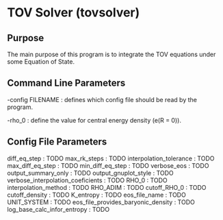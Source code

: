 TOV Solver (tovsolver)
==============

Purpose
--------------

The main purpose of this program is to integrate the TOV equations under
some Equation of State.

Command Line Parameters
-----------------------

-config FILENAME : defines which config file should be read by the program.

-rho_0 : define the value for central energy density (e(R = 0)).

Config File Parameters
-----------------------

diff_eq_step : TODO
max_rk_steps : TODO
interpolation_tolerance : TODO
max_diff_eq_step : TODO
min_diff_eq_step : TODO
verbose_eos : TODO
output_summary_only : TODO
output_gnuplot_style : TODO
verbose_interpolation_coeficients : TODO
RHO_0 : TODO
interpolation_method : TODO
RHO_ADIM : TODO
cutoff_RHO_0 : TODO
cutoff_density : TODO
K_entropy : TODO
eos_file_name : TODO
UNIT_SYSTEM : TODO
eos_file_provides_baryonic_density : TODO
log_base_calc_infor_entropy : TODO
